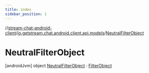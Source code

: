 ```yaml
---
title: index
sidebar_position: 1
---
```

//[stream-chat-android-client](../../../index.md)/[io.getstream.chat.android.client.api.models](../index.md)/[NeutralFilterObject](index.md)



# NeutralFilterObject  
 [androidJvm] object [NeutralFilterObject](index.md) : [FilterObject](../FilterObject/index.md)   

